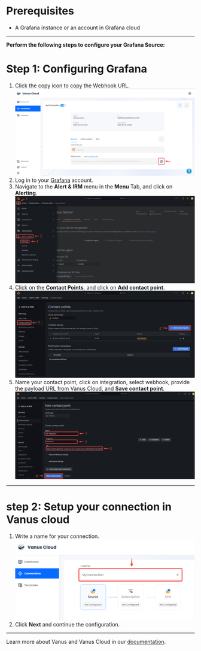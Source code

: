 #  
# Prerequisites

- A Grafana instance or an account in Grafana cloud

---

**Perform the following steps to configure your Grafana Source:**

# Step 1: Configuring Grafana

1. Click the copy icon to copy the Webhook URL.
   ![](images/copy%20webhook%20url.png)
2. Log in to your [Grafana](https://grafana.com) account.
3. Navigate to the **Alert & IRM** menu in the **Menu** Tab, and click on **Alerting**.
![img.png](images/alert.png)
4. Click on the **Contact Points**, and click on **Add contact point**.
![img_1.png](images/add%20contacts.png)
5. Name your contact point, click on integration, select webhook, provide the payload URL from Vanus Cloud, and **Save contact point**.
![img_2.png](images/save%20contact.png)

---
# step 2: Setup your connection in Vanus cloud 

1.  Write a name for your connection.
    ![img.png](images/1..png)
2. Click **Next** and continue the configuration.

---

Learn more about Vanus and Vanus Cloud in our [documentation](https://docs.vanus.ai).
